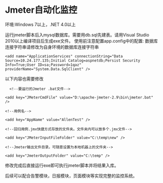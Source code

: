 # Jmeter自动化监控
环境:Windows 7以上，.NET 4.0以上

运行jmeter脚本后入mysql数据库。需要用db.sql先建表。请用Visual Studio 2010以上编译项目后生成exe文件。
使用前注意配置app.config中的配置:
数据库连接字符串请修改为自身环境的数据库连接字符串

    <add name="ApplicationServices" connectionString="Data Source=10.24.177.135;Initial Catalog=aspnetdb;Persist Security Info=True;User ID=sa;Password=1qaz" providerName="System.Data.SqlClient" />
    
以下内容也需要修改

      <!--要运行的Jmeter .bat文件-->
      
    <add key="JMeterCmdFile" value="D:\apache-jmeter-2.9\bin\jmeter.bat" />
    
    <!--用例名-->
    
    <add key="AppName" value="AllenTest" />
    
    <!--回归用例.jmx快捷方式存放的文件夹。文件夹内可以放多个.jmx文件-->
    
    <add key="JMeterInputFileFolder" value="C:\temp\new" />
    
    <!--Jmeter输出文件目录。可随意设置为本地机器上的文件夹-->
    
    <add key="JmeterOutputFolder" value="C:\temp" />
    
    
修改完成后直接运行exe即可执行jmeter脚本并将结果入库。
    
后续可以配合告警模块，日报模块，页面模块等实现完整的监控系统。
    
 
